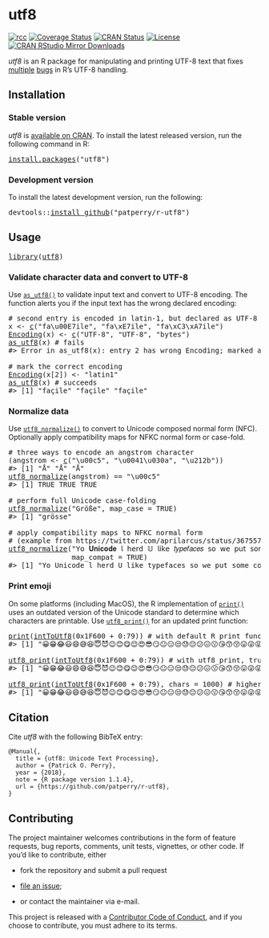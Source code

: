<!-- README.md is generated from README.Rmd. Please edit that file -->

# utf8

<!-- badges: start -->

[![rcc](https://github.com/patperry/r-utf8/workflows/rcc/badge.svg)](https://github.com/patperry/r-utf8/actions) [![Coverage Status](https://codecov.io/github/patperry/r-utf8/coverage.svg?branch=master "Code Coverage")](https://codecov.io/github/patperry/r-utf8?branch=master "Code Coverage") [![CRAN Status](https://www.r-pkg.org/badges/version/utf8 "CRAN Page")](https://cran.r-project.org/package=utf8 "CRAN Page") [![License](https://img.shields.io/badge/License-Apache%202.0-blue.svg "Apache License, Version 2.0")](https://www.apache.org/licenses/LICENSE-2.0.html "Apache License, Version 2.0") [![CRAN RStudio Mirror Downloads](https://cranlogs.r-pkg.org/badges/utf8 "CRAN Downloads")](https://cran.r-project.org/package=utf8 "CRAN Page")

<!-- badges: end -->

*utf8* is an R package for manipulating and printing UTF-8 text that fixes [multiple](https://twitter.com/ptrckprry/status/901494853758054401 "Windows enc2utf8 Bug") [bugs](https://twitter.com/ptrckprry/status/887732831161425920 "MacOS Emoji Printing") in R’s UTF-8 handling.

## Installation

### Stable version

*utf8* is [available on CRAN](https://cran.r-project.org/package=utf8 "CRAN Page"). To install the latest released version, run the following command in R:

<pre class='chroma'>
<span class='nf'><a href='https://rdrr.io/r/utils/install.packages.html'>install.packages</a></span><span class='o'>(</span><span class='s'>"utf8"</span><span class='o'>)</span></pre>

### Development version

To install the latest development version, run the following:

<pre class='chroma'>
<span class='nf'>devtools</span><span class='nf'>::</span><span class='nf'><a href='https://devtools.r-lib.org//reference/remote-reexports.html'>install_github</a></span><span class='o'>(</span><span class='s'>"patperry/r-utf8"</span><span class='o'>)</span></pre>

## Usage

<pre class='chroma'>
<span class='kr'><a href='https://rdrr.io/r/base/library.html'>library</a></span><span class='o'>(</span><span class='nv'><a href='https://github.com/patperry/r-utf8'>utf8</a></span><span class='o'>)</span></pre>

### Validate character data and convert to UTF-8

Use [`as_utf8()`](https://rdrr.io/pkg/utf8/man/as_utf8.html) to validate input text and convert to UTF-8 encoding. The function alerts you if the input text has the wrong declared encoding:

<pre class='chroma'>
<span class='c'># second entry is encoded in latin-1, but declared as UTF-8</span>
<span class='nv'>x</span> <span class='o'>&lt;-</span> <span class='nf'><a href='https://rdrr.io/r/base/c.html'>c</a></span><span class='o'>(</span><span class='s'>"fa\u00E7ile"</span>, <span class='s'>"fa\xE7ile"</span>, <span class='s'>"fa\xC3\xA7ile"</span><span class='o'>)</span>
<span class='nf'><a href='https://rdrr.io/r/base/Encoding.html'>Encoding</a></span><span class='o'>(</span><span class='nv'>x</span><span class='o'>)</span> <span class='o'>&lt;-</span> <span class='nf'><a href='https://rdrr.io/r/base/c.html'>c</a></span><span class='o'>(</span><span class='s'>"UTF-8"</span>, <span class='s'>"UTF-8"</span>, <span class='s'>"bytes"</span><span class='o'>)</span>
<span class='nf'><a href='https://rdrr.io/pkg/utf8/man/as_utf8.html'>as_utf8</a></span><span class='o'>(</span><span class='nv'>x</span><span class='o'>)</span> <span class='c'># fails</span>
<span class='c'>#&gt; Error in as_utf8(x): entry 2 has wrong Encoding; marked as "UTF-8" but leading byte 0xE7 followed by invalid continuation byte (0x69) at position 4</span>

<span class='c'># mark the correct encoding</span>
<span class='nf'><a href='https://rdrr.io/r/base/Encoding.html'>Encoding</a></span><span class='o'>(</span><span class='nv'>x</span><span class='o'>[</span><span class='m'>2</span><span class='o'>]</span><span class='o'>)</span> <span class='o'>&lt;-</span> <span class='s'>"latin1"</span>
<span class='nf'><a href='https://rdrr.io/pkg/utf8/man/as_utf8.html'>as_utf8</a></span><span class='o'>(</span><span class='nv'>x</span><span class='o'>)</span> <span class='c'># succeeds</span>
<span class='c'>#&gt; [1] "façile" "façile" "façile"</span></pre>

### Normalize data

Use [`utf8_normalize()`](https://rdrr.io/pkg/utf8/man/utf8_normalize.html) to convert to Unicode composed normal form (NFC). Optionally apply compatibility maps for NFKC normal form or case-fold.

<pre class='chroma'>
<span class='c'># three ways to encode an angstrom character</span>
<span class='o'>(</span><span class='nv'>angstrom</span> <span class='o'>&lt;-</span> <span class='nf'><a href='https://rdrr.io/r/base/c.html'>c</a></span><span class='o'>(</span><span class='s'>"\u00c5"</span>, <span class='s'>"\u0041\u030a"</span>, <span class='s'>"\u212b"</span><span class='o'>)</span><span class='o'>)</span>
<span class='c'>#&gt; [1] "Å" "Å" "Å"</span>
<span class='nf'><a href='https://rdrr.io/pkg/utf8/man/utf8_normalize.html'>utf8_normalize</a></span><span class='o'>(</span><span class='nv'>angstrom</span><span class='o'>)</span> <span class='o'>==</span> <span class='s'>"\u00c5"</span>
<span class='c'>#&gt; [1] TRUE TRUE TRUE</span>

<span class='c'># perform full Unicode case-folding</span>
<span class='nf'><a href='https://rdrr.io/pkg/utf8/man/utf8_normalize.html'>utf8_normalize</a></span><span class='o'>(</span><span class='s'>"Größe"</span>, map_case <span class='o'>=</span> <span class='kc'>TRUE</span><span class='o'>)</span>
<span class='c'>#&gt; [1] "grösse"</span>

<span class='c'># apply compatibility maps to NFKC normal form</span>
<span class='c'># (example from https://twitter.com/aprilarcus/status/367557195186970624)</span>
<span class='nf'><a href='https://rdrr.io/pkg/utf8/man/utf8_normalize.html'>utf8_normalize</a></span><span class='o'>(</span><span class='s'>"𝖸𝗈 𝐔𝐧𝐢𝐜𝐨𝐝𝐞 𝗅 𝗁𝖾𝗋𝖽 𝕌 𝗅𝗂𝗄𝖾 𝑡𝑦𝑝𝑒𝑓𝑎𝑐𝑒𝑠 𝗌𝗈 𝗐𝖾 𝗉𝗎𝗍 𝗌𝗈𝗆𝖾 𝚌𝚘𝚍𝚎𝚙𝚘𝚒𝚗𝚝𝚜 𝗂𝗇 𝗒𝗈𝗎𝗋 𝔖𝔲𝔭𝔭𝔩𝔢𝔪𝔢𝔫𝔱𝔞𝔯𝔶 𝔚𝔲𝔩𝔱𝔦𝔩𝔦𝔫𝔤𝔳𝔞𝔩 𝔓𝔩𝔞𝔫𝔢 𝗌𝗈 𝗒𝗈𝗎 𝖼𝖺𝗇 𝓮𝓷𝓬𝓸𝓭𝓮 𝕗𝕠𝕟𝕥𝕤 𝗂𝗇 𝗒𝗈𝗎𝗋 𝒇𝒐𝒏𝒕𝒔."</span>,
               map_compat <span class='o'>=</span> <span class='kc'>TRUE</span><span class='o'>)</span>
<span class='c'>#&gt; [1] "Yo Unicode l herd U like typefaces so we put some codepoints in your Supplementary Wultilingval Plane so you can encode fonts in your fonts."</span></pre>

### Print emoji

On some platforms (including MacOS), the R implementation of [`print()`](https://rdrr.io/r/base/print.html) uses an outdated version of the Unicode standard to determine which characters are printable. Use [`utf8_print()`](https://rdrr.io/pkg/utf8/man/utf8_print.html) for an updated print function:

<pre class='chroma'>
<span class='nf'><a href='https://rdrr.io/r/base/print.html'>print</a></span><span class='o'>(</span><span class='nf'><a href='https://rdrr.io/r/base/utf8Conversion.html'>intToUtf8</a></span><span class='o'>(</span><span class='m'>0x1F600</span> <span class='o'>+</span> <span class='m'>0</span><span class='o'>:</span><span class='m'>79</span><span class='o'>)</span><span class='o'>)</span> <span class='c'># with default R print function</span>
<span class='c'>#&gt; [1] "😀😁😂😃😄😅😆😇😈😉😊😋😌😍😎😏😐😑😒😓😔😕😖😗😘😙😚😛😜😝😞😟😠😡😢😣😤😥😦😧😨😩😪😫😬😭😮😯😰😱😲😳😴😵😶😷😸😹😺😻😼😽😾😿🙀🙁🙂🙃🙄🙅🙆🙇🙈🙉🙊🙋🙌🙍🙎🙏"</span>

<span class='nf'><a href='https://rdrr.io/pkg/utf8/man/utf8_print.html'>utf8_print</a></span><span class='o'>(</span><span class='nf'><a href='https://rdrr.io/r/base/utf8Conversion.html'>intToUtf8</a></span><span class='o'>(</span><span class='m'>0x1F600</span> <span class='o'>+</span> <span class='m'>0</span><span class='o'>:</span><span class='m'>79</span><span class='o'>)</span><span class='o'>)</span> <span class='c'># with utf8_print, truncates line</span>
<span class='c'>#&gt; [1] "😀​😁​😂​😃​😄​😅​😆​😇​😈​😉​😊​😋​😌​😍​😎​😏​😐​😑​😒​😓​😔​😕​😖​😗​😘​😙​😚​😛​😜​😝​😞​😟​😠​😡​😢​😣​😤​😥​😦​😧​😨​😩​😪​😫​…"</span>

<span class='nf'><a href='https://rdrr.io/pkg/utf8/man/utf8_print.html'>utf8_print</a></span><span class='o'>(</span><span class='nf'><a href='https://rdrr.io/r/base/utf8Conversion.html'>intToUtf8</a></span><span class='o'>(</span><span class='m'>0x1F600</span> <span class='o'>+</span> <span class='m'>0</span><span class='o'>:</span><span class='m'>79</span><span class='o'>)</span>, chars <span class='o'>=</span> <span class='m'>1000</span><span class='o'>)</span> <span class='c'># higher character limit</span>
<span class='c'>#&gt; [1] "😀​😁​😂​😃​😄​😅​😆​😇​😈​😉​😊​😋​😌​😍​😎​😏​😐​😑​😒​😓​😔​😕​😖​😗​😘​😙​😚​😛​😜​😝​😞​😟​😠​😡​😢​😣​😤​😥​😦​😧​😨​😩​😪​😫​😬​😭​😮​😯​😰​😱​😲​😳​😴​😵​😶​😷​😸​😹​😺​😻​😼​😽​😾​😿​🙀​🙁​🙂​🙃​🙄​🙅​🙆​🙇​🙈​🙉​🙊​🙋​🙌​🙍​🙎​🙏​"</span></pre>

## Citation

Cite *utf8* with the following BibTeX entry:

    @Manual{,
      title = {utf8: Unicode Text Processing},
      author = {Patrick O. Perry},
      year = {2018},
      note = {R package version 1.1.4},
      url = {https://github.com/patperry/r-utf8},
    }

## Contributing

The project maintainer welcomes contributions in the form of feature requests, bug reports, comments, unit tests, vignettes, or other code. If you’d like to contribute, either

-   fork the repository and submit a pull request

-   [file an issue](https://github.com/patperry/r-utf8/issues "Issues");

-   or contact the maintainer via e-mail.

This project is released with a [Contributor Code of Conduct](https://github.com/patperry/r-utf8/blob/master/CONDUCT.md "Contributor Code of Conduct"), and if you choose to contribute, you must adhere to its terms.
